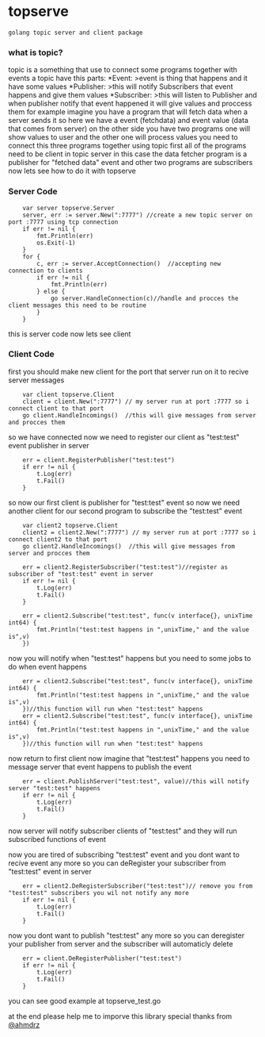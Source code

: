 # topserve
    golang topic server and client package
### what is topic?
topic is a something that use to connect some programs together with events
a topic have this parts:
    *Event:
        >event is thing that happens and it have some values
    *Publisher:
        >this will notify Subscribers that event happens and give them values
    *Subscriber:
        >this will listen to Publisher and when publisher notify that event happened it will give values and proccess them
for example imagine you have a program that will fetch data when a server sends it
so here we have a event (fetchdata) and event value (data that comes from server)
on the other side you have two programs one will show values to user
and the other one will process values
you need to connect this three programs together using topic
first all of the programs need to be client in topic server 
in this case the data fetcher program is a publisher for "fetched data" event
and other two programs are  subscribers now lets see how to do it with topserve

### Server Code

```golang
    var server topserve.Server
	server, err := server.New(":7777") //create a new topic server on port :7777 using tcp connection
	if err != nil {
		fmt.Println(err)
		os.Exit(-1)
	}
	for {
		c, err := server.AcceptConnection()  //accepting new connection to clients
		if err != nil {
			fmt.Println(err)
		} else {
			go server.HandleConnection(c)//handle and procces the client messages this need to be routine
		}
	}
```

this is server code now lets see client

### Client Code

first you should make new client for the port that server run on it to recive server messages
```golang
    var client topserve.Client
    client = client.New(":7777") // my server run at port :7777 so i connect client to that port
    go client.HandleIncomings()  //this will give messages from server and procces them
```
so we have connected now we need to register our client as "test:test" event publisher in server
```golang
    err = client.RegisterPublisher("test:test")
	if err != nil {
		t.Log(err)
		t.Fail()
	}
```
so now our first client is publisher for "test:test" event so now we need another client for our second program to subscribe
the "test:test" event
```golang
    var client2 topserve.Client
    client2 = client2.New(":7777") // my server run at port :7777 so i connect client2 to that port
    go client2.HandleIncomings()  //this will give messages from server and procces them

    err = client2.RegisterSubscriber("test:test")//register as subscriber of "test:test" event in server
	if err != nil {
		t.Log(err)
		t.Fail()
	}

    err = client2.Subscribe("test:test", func(v interface{}, unixTime int64) {
		fmt.Println("test:test happens in ",unixTime," and the value is",v)
	})
```
 now you will notify when "test:test" happens but you need to some jobs to do when event happens 
```golang
    err = client2.Subscribe("test:test", func(v interface{}, unixTime int64) {
		fmt.Println("test:test happens in ",unixTime," and the value is",v)
	})//this function will run when "test:test" happens
    err = client2.Subscribe("test:test", func(v interface{}, unixTime int64) {
		fmt.Println("test:test happens in ",unixTime," and the value is",v)
	})//this function will run when "test:test" happens
```
now return to first client now imagine that "test:test" happens you need to message server that event happens
to publish the event

```golang
    err = client.PublishServer("test:test", value)//this will notify server "test:test" happens 
	if err != nil {
		t.Log(err)
		t.Fail()
	}
```
now server will notify subscriber clients of "test:test" and they will run subscribed functions of event

now you are tired of subscribing "test:test" event and you dont want to recive event any more so you can deRegister your
subscriber from "test:test" event in server
```golang
    err = client2.DeRegisterSubscriber("test:test")// remove you from "test:test" subscribers you wil not notify any more
	if err != nil {
		t.Log(err)
		t.Fail()
	}
```

now you dont want to publish "test:test" any more so you can deregister your publisher from server and 
the subscriber will automaticly delete
```golang
    err = client.DeRegisterPublisher("test:test")
	if err != nil {
		t.Log(err)
		t.Fail()
	}
```

you can see good example at topserve_test.go

at the end please help me to imporve this library 
special thanks from [@ahmdrz](https://github.com/ahmdrz)


